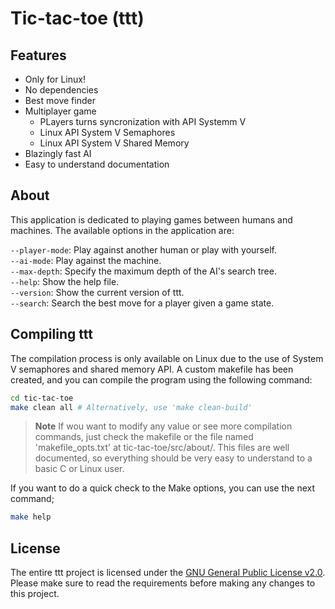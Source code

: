 # Tic-tac-toe (ttt)

## Features

- Only for Linux!
- No dependencies
- Best move finder
- Multiplayer game
    - PLayers turns syncronization with API Systemm V
    - Linux API System V Semaphores
    - Linux API System V Shared Memory
- Blazingly fast AI
- Easy to understand documentation

## About
This application is dedicated to playing games between humans and machines. The available options in the application are:

`--player-mode`: Play against another human or play with yourself.<br>
`--ai-mode`: Play against the machine.<br>
`--max-depth`: Specify the maximum depth of the AI's search tree.<br>
`--help`: Show the help file.<br>
`--version`: Show the current version of ttt.<br>
`--search`: Search the best move for a player given a game state. <br>

## Compiling ttt
The compilation process is only available on Linux due to the use of System V semaphores and shared memory API. A custom makefile has been created, and you can compile the program using the following command:

```bash
cd tic-tac-toe
make clean all # Alternatively, use 'make clean-build'
```
> **Note**
> If wou want to modify any value or see more compilation commands, just check the makefile or the file named 'makefile_opts.txt' at tic-tac-toe/src/about/. This files are well documented, so everything should be very easy to understand to a basic C or Linux user.

If you want to do a quick check to the Make options, you can use the next command;
```bash
make help
```

## License
The entire ttt project is licensed under the [GNU General Public License v2.0](License). Please make sure to read the requirements before making any changes to this project.
